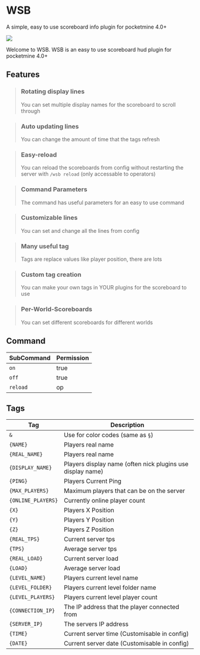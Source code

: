 # WSB
A simple, easy to use scoreboard info plugin for pocketmine 4.0+

![](https://i.imgur.com/Ya5wi4J.png)

Welcome to WSB. 
WSB is an easy to use scoreboard hud plugin for pocketmine 4.0+

## Features
> ### Rotating display lines
> You can set multiple display names for the scoreboard to scroll through

> ### Auto updating lines
> You can change the amount of time that the tags refresh

> ### Easy-reload
> You can reload the scoreboards from config without restarting the server with `/wsb reload` (only accessable to operators)

> ### Command Parameters
> The command has useful parameters for an easy to use command

> ### Customizable lines
> You can set and change all the lines from config

> ### Many useful tag
> Tags are replace values like player position, there are lots

> ### Custom tag creation
> You can make your own tags in YOUR plugins for the scoreboard to use

> ### Per-World-Scoreboards
> You can set different scoreboards for different worlds
## Command
SubCommand | Permission
---|---
`on` | true
`off ` | true
`reload` | op
## Tags
  Tag | Description
  -|-
  `&`|Use for color codes (same as `§`)
  `{NAME}`|Players real name
  `{REAL_NAME}`|Players real name
  `{DISPLAY_NAME}`|Players display name (often nick plugins use display name)
  `{PING}`|Players Current Ping
  `{MAX_PLAYERS}`|Maximum players that can be on the server
  `{ONLINE_PLAYERS}`|Currently online player count
  `{X}`|Players X Position
  `{Y}`|Players Y Position
  `{Z}`|Players Z Position
  `{REAL_TPS}`|Current server tps
  `{TPS}`|Average server tps
  `{REAL_LOAD}`|Current server load
  `{LOAD}`|Average server load
  `{LEVEL_NAME}`|Players current level name
  `{LEVEL_FOLDER}`|Players current level folder name
  `{LEVEL_PLAYERS}`|Players current level player count
  `{CONNECTION_IP}`|The IP address that the player connected from
  `{SERVER_IP}`|The servers IP address
  `{TIME}`|Current server time (Customisable in config)
  `{DATE}`|Current server date (Customisable in config)
